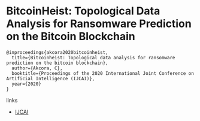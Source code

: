 # BitcoinHeist: Topological Data Analysis for Ransomware Prediction on the Bitcoin Blockchain
```
@inproceedings{akcora2020bitcoinheist,
  title={Bitcoinheist: Topological data analysis for ransomware prediction on the bitcoin blockchain},
  author={Akcora, C},
  booktitle={Proceedings of the 2020 International Joint Conference on Artificial Intelligence (IJCAI)},
  year={2020}
}
```

links
- [IJCAI](https://www.ijcai.org/proceedings/2020/612)
